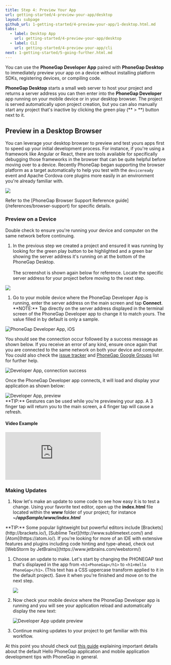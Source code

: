 ```yaml
---
title: Step 4: Preview Your App
url: getting-started/4-preview-your-app/desktop
layout: subpage
github_url: 1-getting-started/4-preview-your-app/1-desktop.html.md
tabs:
  - label: Desktop App
    url: getting-started/4-preview-your-app/desktop
  - label: CLI
    url: getting-started/4-preview-your-app/cli
next: 1-getting-started/5-going-further.html.md
---
```


You can use the **PhoneGap Developer App** paired with **PhoneGap Desktop** to immediately preview your app on a device without installing platform SDKs, registering devices, or compiling code.

**PhoneGap Desktop** starts a small web server to host your project and returns a server address you can then enter into the **PhoneGap Developer** app running on your mobile device or in your desktop browser. The project is served automatically upon project creation, but you can also manually start any project that's inactive by clicking the green play (** &gt; **) button next to it.

## Preview in a Desktop Browser

You can leverage your desktop browser to preview and test yours apps first to speed up your initial development process. For instance, if you're using a framework like Angular or React, there are tools available for specifically debugging those frameworks in the browser that can be quite helpful before moving over to a device. Recently PhoneGap began supporting the browser platform as a target automatically to help you test with the `deviceready` event and Apache Cordova core plugins more easily in an environment you're already familiar with.

  ![](/images/browser-support/browser-debug.png)

<div class="alert--info">Refer to the [PhoneGap Browser Support Reference guide](/references/browser-support) for specific details.</div>

### Preview on a Device

<div class="alert--warning">Double check to ensure you're running your device and computer on the same network before continuing. </div>

1. In the previous step we created a project and ensured it was running by looking for the green play button to be highlighted and a green bar showing the server address it's running on at the bottom of the PhoneGap Desktop. <br><br>The screenshot is shown again below for reference. Locate the specific server address for your project before moving to the next step.

  ![](/images/desktop-app-create.png)

1. Go to your mobile device where the PhoneGap Developer App is running, enter the server address on the main screen and tap **Connect**.
   <div class="alert--info"> **NOTE:** Tap directly on the server address displayed in the terminal screen of the PhoneGap Developer app to change it to match yours. The value filled in by default is only a sample. </div>

  <img class="mobile-image" src="/images/dev-app-enter-add.png" alt="PhoneGap Developer App, iOS"/>

  You should see the connection occur followed by a success message as shown below. If you receive an error of any kind, ensure
   once again that you are connected to the same network on both your device and computer. You could also check the
   [issue tracker](https://github.com/phonegap/phonegap-app-developer/issues) and
   [PhoneGap Google Groups](https://groups.google.com/forum/#!forum/phonegap) list for further help.

  <img class="mobile-image" src="/images/dev-app-success.jpg" alt="Developer App, connection success"/>

  Once the PhoneGap Developer app connects, it will load and display your application as shown below:

  <img class="mobile-image" src="/images/dev-app-preview.jpg" alt="Developer App, preview"/>

  <div class="alert--tip"> **TIP:** Gestures can be used while you're previewing your app. A 3 finger tap will return you to the main screen, a 4 finger tap will cause a refresh.
  </div>

  #### Video Example

  <div class="video-wrapper">
    <iframe src="https://www.youtube.com/embed/pggw-9b8RVY" frameborder="0" allowfullscreen></iframe>
  </div>

  ### Making Updates

1. Now let's make an update to some code to see how easy it is to test a change. Using your favorite text editor, open up the **index.html** file located within the **www** folder of your project; for instance ***~/appSample/www/index.html***
  <div class="alert--tip"> **TIP:** Some popular lightweight  but powerful editors include [Brackets](http://brackets.io/), [Sublime Text](http://www.sublimetext.com/) and [Atom](https://atom.io/). If you're looking for more of an IDE with extensive features and plugins including code hinting and type-ahead, check out [WebStorm by JetBrains](https://www.jetbrains.com/webstorm/)</div>

1. Choose an update to make. Let's start by changing the PHONEGAP text that's displayed in the app from `<h1>PhoneGap</h1>` to `<h1>Hello PhoneGap</h1>`. (This text has a CSS uppercase transform applied to it in the default project). Save it when you're finished and move on to the next step.

    ![](/images/editor.jpg)

1. Now check your mobile device where the PhoneGap Developer app is running and you will see your application reload and automatically display the new text:

    <img class="mobile-image" src="/images/dev-app-code-update.jpg" alt="Developer App update preview"/>

1. Continue making updates to your project to get familiar with this workflow.

  At this point you should check out [this guide](/tutorials/develop/hello-world-explained/) explaining important details about the default Hello PhoneGap application and mobile application development tips with PhoneGap in general.
